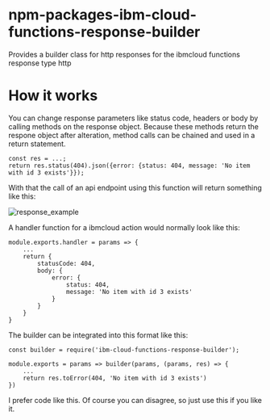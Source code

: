 # npm-packages-ibm-cloud-functions-response-builder
Provides a builder class for http responses for the ibmcloud functions response type http

# How it works
You can change response parameters like status code, headers or body by calling methods on the response object. Because these methods return the respone object after alteration, method calls can be chained and used in a return statement.

```
const res = ...;
return res.status(404).json({error: {status: 404, message: 'No item with id 3 exists'}});
```

With that the call of an api endpoint using this function will return something like this:

![response_example](https://github.com/Janinf/npm-packages-ibm-cloud-functions-response-builder/blob/master/docs/images/response_example.png)

A handler function for a ibmcloud action would normally look like this:

```
module.exports.handler = params => {
    ...
    return {
        statusCode: 404,
        body: {
            error: {
                status: 404,
                message: 'No item with id 3 exists'
            }
        }
    }
}
```

The builder can be integrated into this format like this:

```
const builder = require('ibm-cloud-functions-response-builder');

module.exports = params => builder(params, (params, res) => {
    ...
    return res.toError(404, 'No item with id 3 exists')
})
```

I prefer code like this. Of course you can disagree, so just use this if you like it.
